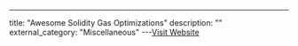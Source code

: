 ---
title: "Awesome Solidity Gas Optimizations"
description: ""
external_category: "Miscellaneous"
---[Visit Website](https://github.com/iskdrews/awesome-solidity-gas-optimization)

